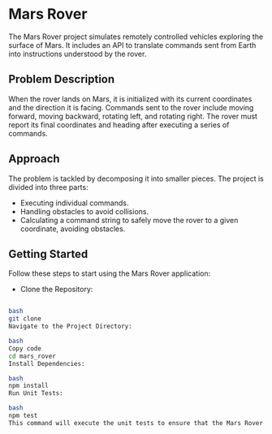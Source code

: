 # Mars Rover

The Mars Rover project simulates remotely controlled vehicles exploring the surface of Mars. It includes an API to translate commands sent from Earth into instructions understood by the rover.

## Problem Description

When the rover lands on Mars, it is initialized with its current coordinates and the direction it is facing. Commands sent to the rover include moving forward, moving backward, rotating left, and rotating right. The rover must report its final coordinates and heading after executing a series of commands.

## Approach

The problem is tackled by decomposing it into smaller pieces. The project is divided into three parts:

- Executing individual commands.
- Handling obstacles to avoid collisions.
- Calculating a command string to safely move the rover to a given coordinate, avoiding obstacles.

## Getting Started

Follow these steps to start using the Mars Rover application:

- Clone the Repository:

```bash

bash
git clone
Navigate to the Project Directory:

bash
Copy code
cd mars_rover
Install Dependencies:

bash
npm install
Run Unit Tests:

bash
npm test
This command will execute the unit tests to ensure that the Mars Rover application functions as expected.
```
